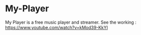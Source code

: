 # My-Player
My Player is a free music player and streamer.
See the working : https://www.youtube.com/watch?v=kMod39-KkYI
